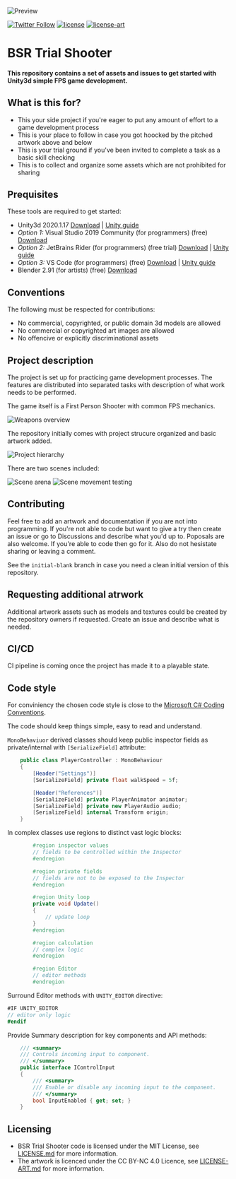 ![Preview](!readme/img/preview-image.jpg)
 
[![Twitter Follow](https://img.shields.io/twitter/follow/AlekseyMelkor?color=blue&label=Follow%20on%20Twitter&logo=%20&logoColor=%20&style=flat-square)](https://twitter.com/AlekseyMelkor)
[![license](https://img.shields.io/badge/license-MIT-brightgreen.svg?style=flat-square)](https://github.com/amelkor/Unity3d-BSR-Shooter-Trial/blob/master/LICENSE.md)
[![license-art](https://img.shields.io/badge/license--art-CC%20BY--NC%204.0-lightgrey)](https://github.com/amelkor/Unity3d-BSR-Shooter-Trial/blob/master/LICENSE-ART.md)
# BSR Trial Shooter
#### This repository contains a set of assets and issues to get started with Unity3d simple FPS game development.
## What is this for?
- This your side project if you're eager to put any amount of effort to a game development process
- This is your place to follow in case you got hoocked by the pitched artwork above and below
- This is your trial ground if you've been invited to complete a task as a basic skill checking
- This is to collect and organize some assets which are not prohibited for sharing

## Prequisites
These tools are required to get started:
- Unity3d 2020.1.17 [Download](https://unity3d.com/ru/get-unity/download) | [Unity guide](https://docs.microsoft.com/en-us/visualstudio/gamedev/unity/get-started/getting-started-with-visual-studio-tools-for-unity?pivots=windows)
- _Option 1:_ Visual Studio 2019 Community (for programmers) (free) [Download](https://visualstudio.microsoft.com/vs/community/)
- _Option 2:_ JetBrains Rider (for programmers) (free trial) [Download](https://www.jetbrains.com/rider/)  | [Unity guide](https://www.jetbrains.com/help/rider/Unity.html)
- _Option 3:_ VS Code (for programmers) (free) [Download](https://code.visualstudio.com/download) | [Unity guide](https://code.visualstudio.com/docs/other/unity)
- Blender 2.91 (for artists) (free) [Download](https://www.blender.org/download)

## Conventions
The following must be respected for contributions:
- No commercial, copyrighted, or public domain 3d models are allowed
- No commercial or copyrighted art images are allowed
- No offencive or explicitly discriminational assets

## Project description
The project is set up for practicing game development processes. The features are distributed into separated tasks with description of what work needs to be performed.

The game itself is a First Person Shooter with common FPS mechanics.

![Weapons overview](!readme/img/weapons-overview.jpg)

The repository initially comes with project strucure organized and basic artwork added.

![Project hierarchy](!readme/img/project-hierarchy.jpg)

There are two scenes included:

![Scene arena](!readme/img/scene-arena.jpg) ![Scene movement testing](!readme/img/scene-movement-testing.jpg)

## Contributing
Feel free to add an artwork and documentation if you are not into programming. If you're not able to code but want to give a try then create an issue or go to Discussions and describe what you'd up to. Poposals are also welcome. If you're able to code then go for it. Also do not hesistate sharing or leaving a comment.

See the `initial-blank` branch in case you need a clean initial version of this repository.

## Requesting additional atrwork
Additional artwork assets such as models and textures could be created by the repository owners if requested. Create an issue and describe what is needed.

## CI/CD
CI pipeline is coming once the project has made it to a playable state.

## Code style
For conviniency the chosen code style is close to the [Microsoft C# Coding Conventions](https://docs.microsoft.com/en-us/dotnet/csharp/programming-guide/inside-a-program/coding-conventions).

The code should keep things simple, easy to read and understand.

`MonoBehaviuor` derived classes should keep public inspector fields as private/internal with `[SerializeField]` attribute:
```c#
    public class PlayerController : MonoBehaviour
    {
        [Header("Settings")]
        [SerializeField] private float walkSpeed = 5f;

        [Header("References")]
        [SerializeField] private PlayerAnimator animator;
        [SerializeField] private new PlayerAudio audio;
        [SerializeField] internal Transform origin;
    }
```

In complex classes use regions to distinct vast logic blocks:

```c#
        #region inspector values
        // fields to be controlled within the Inspector
        #endregion

        #region private fields
        // fields are not to be exposed to the Inspector
        #endregion

        #region Unity loop
        private void Update()
        {
            // update loop
        }
        #endregion

        #region calculation
        // complex logic
        #endregion

        #region Editor
        // editor methods
        #endregion
```

Surround Editor methods with `UNITY_EDITOR` directive:

```c#
#IF UNITY_EDITOR
// editor only logic
#endif
```

Provide Summary description for key components and API methods:
```c#
    /// <summary>
    /// Controls incoming input to component.
    /// </summary>
    public interface IControlInput
    {
        /// <summary>
        /// Enable or disable any incoming input to the component.
        /// </summary>
        bool InputEnabled { get; set; }
    }
```

## Licensing
- BSR Trial Shooter code is licensed under the MIT License, see  [LICENSE.md](LICENSE.md) for more information.
- The artwork is licenced under the CC BY-NC 4.0 Licence, see [LICENSE-ART.md](LICENSE-ART.md) for more information.